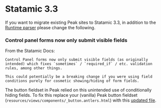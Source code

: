 # Statamic 3.3

If you want to migrate existing Peak sites to Statamic 3.3, in addition to the [Runtime parser](/getting-started/runtime-parser.html) please change the following. 

### Control panel forms now only submit visible fields

From the Statamic Docs:

```
Control Panel forms now only submit visible fields (as originally intended) which fixes `sometimes` / `required_if` / etc. validation rules, among other things.

This could potentially be a breaking change if you were using field conditions purely for cosmetic showing/hiding of form fields.
```

The button fieldset in Peak relied on this unintended use of conditionally hiding fields. To fix this replace your (vanilla) Peak button fieldset (`resources/views/components/_button.antlers.html`) with this [updated file](https://github.com/studio1902/statamic-peak/blob/main/resources/views/components/_button.antlers.html).
